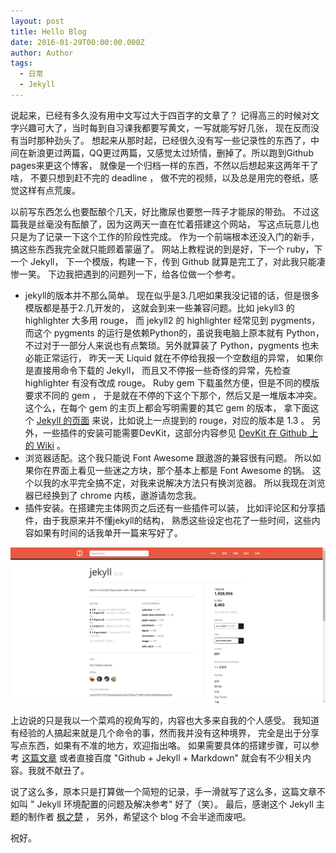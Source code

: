 ```yaml
---
layout: post
title: Hello Blog
date: 2016-01-29T00:00:00.000Z
author: Author
tags:
  - 日常
  - Jekyll
---
```


说起来，已经有多久没有用中文写过大于四百字的文章了？ 记得高三的时候对文字兴趣可大了，当时每到自习课我都要写黄文，一写就能写好几张， 现在反而没有当时那种劲头了。 想起来从那时起，已经很久没有写一些记录性的东西了，中间在新浪更过两篇，QQ更过两篇，又感觉太过矫情，删掉了。所以跑到Github pages来更这个博客， 就像是一个归档一样的东西，不然以后想起来这两年干了啥， 不要只想到赶不完的 deadline ， 做不完的视频，以及总是用完的卷纸，感觉这样有点荒废。

以前写东西怎么也要酝酿个几天，好比撒尿也要憋一阵子才能尿的带劲。 不过这篇我是丝毫没有酝酿了，因为这两天一直在忙着搭建这个网站， 写这点玩意儿也只是为了记录一下这个工作的阶段性完成。 作为一个前端根本还没入门的新手，搞这些东西我完全就只能顾着蒙逼了。 网站上教程说的到是好，下一个 ruby，下一个 Jekyll， 下一个模版，构建一下，传到 Github 就算是完工了，对此我只能凄惨一笑。 下边我把遇到的问题列一下，给各位做一个参考。
- jekyll的版本并不那么简单。
 现在似乎是3.几吧如果我没记错的话，但是很多模版都是基于2.几开发的，
 这就会到来一些兼容问题。比如 jekyll3 的 highlighter 大多用 rouge，
 而 jekyll2 的 highlighter 经常见到 pygments，
 而这个 pygments 的运行是依赖Python的，虽说我电脑上原本就有 Python，
 不过对于一部分人来说也有点繁琐。另外就算装了 Python，pygments 也未必能正常运行，
 昨天一天 Liquid 就在不停给我报一个空数组的异常，
 如果你是直接用命令下载的 Jekyll，
 而且又不停报一些奇怪的异常，先检查 highlighter 有没有改成 rouge。
 Ruby gem 下载虽然方便，但是不同的模版要求不同的 gem ，
 于是就在不停的下这个下那个，然后又是一堆版本冲突。
 这个么，在每个 gem 的主页上都会写明需要的其它 gem 的版本，
 拿下面这个 [Jekyll 的页面](https://rubygems.org/gems/jekyll)
 来说，比如说上一点提到的 rouge，对应的版本是 1.3 。
 另外，一些插件的安装可能需要DevKit，这部分内容参见
 [DevKit 在 Github 上的 Wiki](https://github.com/oneclick/rubyinstaller/wiki/Development-Kit) 。
- 浏览器适配。这个我只能说 Font Awesome 跟遨游的兼容很有问题。
 所以如果你在界面上看见一些迷之方块，那个基本上都是 Font Awesome 的锅。
 这个以我的水平完全搞不定，对我来说解决方法只有换浏览器。
 所以我现在浏览器已经换到了 chrome 内核，遨游请勿念我。
- 插件安装。在搭建完主体网页之后还有一些插件可以装，
 比如评论区和分享插件，由于我原来并不懂jekyll的结构，
 熟悉这些设定也花了一些时间，这些内容如果有时间的话我单开一篇来写好了。

![Jekyll](/img/posts/2016/hello_blog_1.jpg)

上边说的只是我以一个菜鸡的视角写的，内容也大多来自我的个人感受。 我知道有经验的人搞起来就是几个命令的事，然而我并没有这种境界， 完全是出于分享写点东西，如果有不准的地方，欢迎指出咯。 如果需要具体的搭建步骤，可以参考 [这篇文章](http://site.douban.com/196781/widget/notes/12161495/note/264946576/) 或者直接百度 "Github + Jekyll + Markdown" 就会有不少相关内容。我就不献丑了。

说了这么多，原本只是打算做一个简短的记录，手一滑就写了这么多，这篇文章不如叫 " Jekyll 环境配置的问题及解决参考" 好了（笑）。 最后，感谢这个 Jekyll 主题的制作者 [枫之楚](https://github.com/fengzhichu/) ， 另外，希望这个 blog 不会半途而废吧。

祝好。
